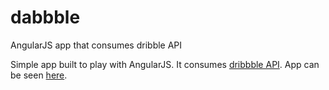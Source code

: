 # dabbble
AngularJS app that consumes dribble API

Simple app built to play with AngularJS. It consumes [dribbble API](http://developer.dribbble.com/). App can be seen [here](https://dabbble.herokuapp.com).
